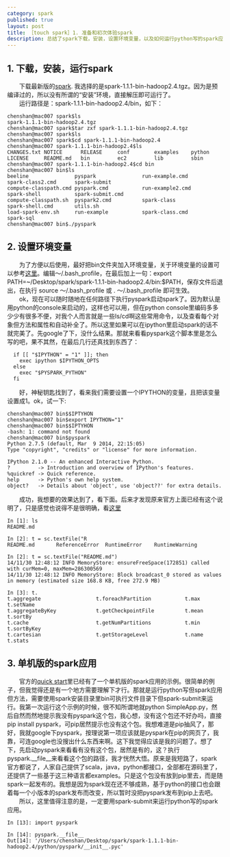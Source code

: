 ```yaml
---
category: spark
published: true
layout: post
title: ［touch spark］1. 准备和初次体验spark
description: 总结了spark下载，安装，设置环境变量，以及如何运行python写的spark应用的一些基本点～～～	
---  
```



##  
## 1. 下载，安装，运行spark  

　　下载最新版的[spark](http://spark.apache.org/downloads.html). 我选择的是spark-1.1.1-bin-hadoop2.4.tgz。因为是预编译过的，所以没有所谓的“安装”环境，直接解压即可运行了。  
　　运行路径是：spark-1.1.1-bin-hadoop2.4/bin，如下： 


```
chenshan@mac007 spark$ls
spark-1.1.1-bin-hadoop2.4.tgz
chenshan@mac007 spark$tar zxf spark-1.1.1-bin-hadoop2.4.tgz 
chenshan@mac007 spark$ls
chenshan@mac007 spark$cd spark-1.1.1-bin-hadoop2.4
chenshan@mac007 spark-1.1.1-bin-hadoop2.4$ls
CHANGES.txt NOTICE      RELEASE     conf        examples    python
LICENSE     README.md   bin         ec2         lib         sbin
chenshan@mac007 spark-1.1.1-bin-hadoop2.4$cd bin
chenshan@mac007 bin$ls
beeline               pyspark               run-example.cmd       spark-class2.cmd      spark-submit
compute-classpath.cmd pyspark.cmd           run-example2.cmd      spark-shell           spark-submit.cmd
compute-classpath.sh  pyspark2.cmd          spark-class           spark-shell.cmd       utils.sh
load-spark-env.sh     run-example           spark-class.cmd       spark-sql
chenshan@mac007 bin$./pyspark 

```  

## 2. 设置环境变量  
　　为了方便以后使用，最好把bin文件夹加入环境变量，关于环境变量的设置可以参考[这里](http://www.tuicool.com/articles/7nu2E3R)。编辑～/.bash_profile，在最后加上一句：export PATH=~/Desktop/spark/spark-1.1.1-bin-hadoop2.4/bin:$PATH，保存文件后退出，在执行 source ～/.bash_profile 或 . ～/.bash_profile 即可生效。  
　　ok，现在可以随时随地在任何路径下执行pyspark启动spark了。因为默认是用python的console来启动的，这样也可以用，但在python console里编码多多少少有很多不便，对我个人而言就是一些ls/cd啊这些常用命令，以及查看每个对象但方法和属性和自动补全了。所以这里如果可以在ipython里启动spark的话不就完美了。先google了下，没什么结果。那就来看看pyspark这个脚本里是怎么写的吧，果不其然，在最后几行还真找到东西了：  

```
  if [[ "$IPYTHON" = "1" ]]; then
    exec ipython $IPYTHON_OPTS
  else
    exec "$PYSPARK_PYTHON"
  fi
```  

　　好，神秘钥匙找到了，看来我们需要设置一个IPYTHON的变量，且把该变量设置成1。ok，试一下:  

```  
chenshan@mac007 bin$$IPTYHON
chenshan@mac007 bin$export IPYTHON="1"
chenshan@mac007 bin$$IPTYHON
-bash: 1: command not found
chenshan@mac007 bin$pyspark 
Python 2.7.5 (default, Mar  9 2014, 22:15:05) 
Type "copyright", "credits" or "license" for more information.

IPython 2.1.0 -- An enhanced Interactive Python.
?         -> Introduction and overview of IPython's features.
%quickref -> Quick reference.
help      -> Python's own help system.
object?   -> Details about 'object', use 'object??' for extra details.
```  

　　成功，我想要的效果达到了，看下面。后来才发现原来官方上面已经有这个说明了，只是感觉也说得不是很明确，看[这里](http://spark.apache.org/docs/latest/programming-guide.html)  

```
In [1]: ls
README.md

In [2]: t = sc.textFile("R
README.md       ReferenceError  RuntimeError    RuntimeWarning  

In [2]: t = sc.textFile("README.md")
14/11/30 12:48:12 INFO MemoryStore: ensureFreeSpace(172851) called with curMem=0, maxMem=286300569
14/11/30 12:48:12 INFO MemoryStore: Block broadcast_0 stored as values in memory (estimated size 168.8 KB, free 272.9 MB)

In [3]: t.
t.aggregate                  t.foreachPartition           t.max                        t.setName
t.aggregateByKey             t.getCheckpointFile          t.mean                       t.sortBy
t.cache                      t.getNumPartitions           t.min                        t.sortByKey
t.cartesian                  t.getStorageLevel            t.name                       t.stats

```  
	
## 3. 单机版的spark应用  
　　官方的[quick start](http://spark.apache.org/docs/latest/quick-start.html)里已经有了一个单机版的spark应用的示例。很简单的例子，但我觉得还是有一个地方需要理解下才行。那就是运行python写但spark应用但方法，需要使用spark安装目录里bin可执行文件目录下但spark-submit来运行。我第一次运行这个示例的时候，很不知所谓地就python SimpleApp.py，然后自然而然地提示我没有pyspark这个包，我心想，没有这个包还不好办吗，直接pip install pyspark，可pip居然提示也没有这个包。我想难道是pip抽风了，那好，我就google下pyspark，按理说第一项应该就是pyspark在pip的网页了，我靠，可连google也没搜出什么东西来啊。这下我觉得应该是我的问题了。想了下，先启动pyspark来看看有没有这个包，居然是有的，这？执行pyspark.__file__来看看这个包的路径，我才恍然大悟。原来是我短路了，spark官方都说了，人家自己提供了scala，java，python都接口，全部都在源码里了，还提供了一些基于这三种语言都examples。只是这个包没有放到pip里去，而是随spark一起发布的。我想是因为spark现在还不够成熟，基于python的接口也会跟着每一个小版本的spark发布而改变，所以暂时没把pyspark发布到pip上去吧。  
　　所以，这里值得注意的是，一定要用spark-submit来运行python写的spark应用。  

```   
In [13]: import pyspark

In [14]: pyspark.__file__
Out[14]: '/Users/chenshan/Desktop/spark/spark-1.1.1-bin-hadoop2.4/python/pyspark/__init__.pyc'
```



　　


